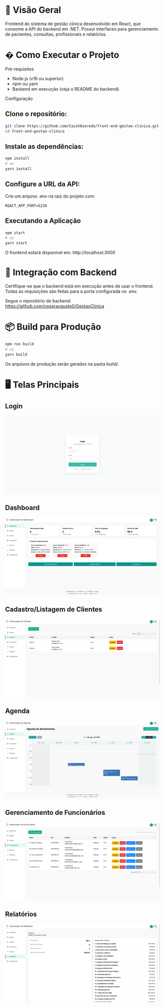 # 📌 Visão Geral

Frontend do sistema de gestão clínica desenvolvido em React, que consome a API do backend em .NET. Possui interfaces para gerenciamento de pacientes, consultas, profissionais e relatórios. 
# � Como Executar o Projeto
Pré-requisitos

   - Node.js (v16 ou superior)
   - npm ou yarn
   - Backend em execução (veja o README do backend)

Configuração

## Clone o repositório:

```bash
git clone https://github.com/CaioVAzeredo/front-end-gestao-clinica.git
cd front-end-gestao-clinica
````

## Instale as dependências:

```bash
npm install
# ou
yarn install
```

## Configure a URL da API:

Crie um arquivo .env na raiz do projeto com:

```text
REACT_APP_PORT=5239
```

## Executando a Aplicação

```bash
npm start
# ou
yarn start
```

O frontend estará disponível em: http://localhost:3000

# 🔗 Integração com Backend

Certifique-se que o backend está em execução antes de usar o frontend. Todas as requisições são feitas para a porta configurada no .env.

Segue o repositório de backend: https://github.com/cesaraugusto0/GestaoClinica

# 📦 Build para Produção

```bash
npm run build
# ou
yarn build
```

Os arquivos de produção serão gerados na pasta build/.

# 🖥️ Telas Principais

## Login
![Login](capturas/login.png "Tela de login")

## Dashboard
![Dashboard](capturas/dashbord.png "Tela de Dashboard")

## Cadastro/Listagem de Clientes
![Clientes](capturas/clientes.png "Tela de clintes")

## Agenda
![Agenda](capturas/agenda.png "Tela de agenda")

## Gerenciamento de Funcionários
![Funcionarios](capturas/funcionarios.png "Tela de profissionais")

## Relatórios
![Relatorio](capturas/relatorio.png "Tela de relatórios")


